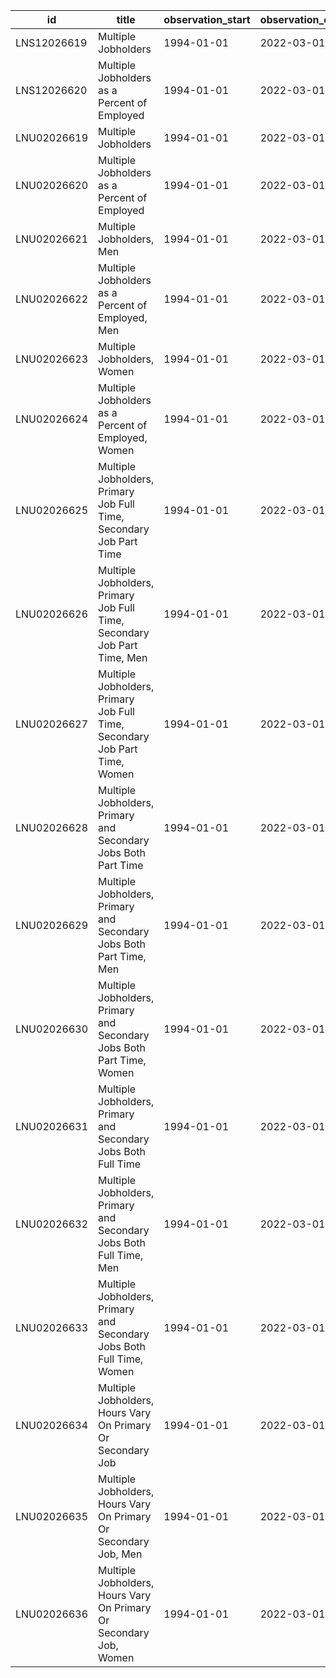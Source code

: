 | id          | title                                                                      | observation_start   | observation_end   |
|-------------|----------------------------------------------------------------------------|---------------------|-------------------|
| LNS12026619 | Multiple Jobholders                                                        | 1994-01-01          | 2022-03-01        |
| LNS12026620 | Multiple Jobholders as a Percent of Employed                               | 1994-01-01          | 2022-03-01        |
| LNU02026619 | Multiple Jobholders                                                        | 1994-01-01          | 2022-03-01        |
| LNU02026620 | Multiple Jobholders as a Percent of Employed                               | 1994-01-01          | 2022-03-01        |
| LNU02026621 | Multiple Jobholders, Men                                                   | 1994-01-01          | 2022-03-01        |
| LNU02026622 | Multiple Jobholders as a Percent of Employed, Men                          | 1994-01-01          | 2022-03-01        |
| LNU02026623 | Multiple Jobholders, Women                                                 | 1994-01-01          | 2022-03-01        |
| LNU02026624 | Multiple Jobholders as a Percent of Employed, Women                        | 1994-01-01          | 2022-03-01        |
| LNU02026625 | Multiple Jobholders, Primary Job Full Time, Secondary Job Part Time        | 1994-01-01          | 2022-03-01        |
| LNU02026626 | Multiple Jobholders, Primary Job Full Time, Secondary Job Part Time, Men   | 1994-01-01          | 2022-03-01        |
| LNU02026627 | Multiple Jobholders, Primary Job Full Time, Secondary Job Part Time, Women | 1994-01-01          | 2022-03-01        |
| LNU02026628 | Multiple Jobholders, Primary and Secondary Jobs Both Part Time             | 1994-01-01          | 2022-03-01        |
| LNU02026629 | Multiple Jobholders, Primary and Secondary Jobs Both Part Time, Men        | 1994-01-01          | 2022-03-01        |
| LNU02026630 | Multiple Jobholders, Primary and Secondary Jobs Both Part Time, Women      | 1994-01-01          | 2022-03-01        |
| LNU02026631 | Multiple Jobholders, Primary and Secondary Jobs Both Full Time             | 1994-01-01          | 2022-03-01        |
| LNU02026632 | Multiple Jobholders, Primary and Secondary Jobs Both Full Time, Men        | 1994-01-01          | 2022-03-01        |
| LNU02026633 | Multiple Jobholders, Primary and Secondary Jobs Both Full Time, Women      | 1994-01-01          | 2022-03-01        |
| LNU02026634 | Multiple Jobholders, Hours Vary On Primary Or Secondary Job                | 1994-01-01          | 2022-03-01        |
| LNU02026635 | Multiple Jobholders, Hours Vary On Primary Or Secondary Job, Men           | 1994-01-01          | 2022-03-01        |
| LNU02026636 | Multiple Jobholders, Hours Vary On Primary Or Secondary Job, Women         | 1994-01-01          | 2022-03-01        |